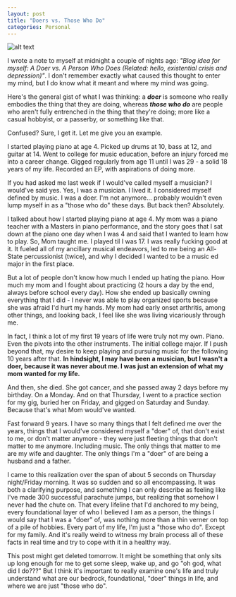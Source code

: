 ```yaml
---
layout: post
title: "Doers vs. Those Who Do"
categories: Personal
---
```


![alt text][headerImg]

I wrote a note to myself at midnight a couple of nights ago: *"Blog idea for myself: A Doer vs. A Person Who Does (Related: hello, existential crisis and depression)"*. I don't remember exactly what caused this thought to enter my mind, but I do know what it meant and where my mind was going.

Here's the general gist of what I was thinking: a ***doer*** is someone who really embodies the thing that they are doing, whereas ***those who do*** are people who aren't fully entrenched in the thing that they're doing; more like a casual hobbyist, or a passerby, or something like that.

Confused? Sure, I get it. Let me give you an example.

<!-- more -->

I started playing piano at age 4. Picked up drums at 10, bass at 12, and guitar at 14. Went to college for music education, before an injury forced me into a career change. Gigged regularly from age 11 until I was 29 - a solid 18 years of my life. Recorded an EP, with aspirations of doing more.

If you had asked me last week if I would've called myself a musician? I would've said yes. Yes, I was a musician. I lived it. I considered myself defined by music. I was a doer. I'm not anymore... probably wouldn't even lump myself in as a "those who do" these days. But back then? Absolutely.

I talked about how I started playing piano at age 4. My mom was a piano teacher with a Masters in piano performance, and the story goes that I sat down at the piano one day when I was 4 and said that I wanted to learn how to play. So, Mom taught me. I played til I was 17. I was really fucking good at it. It fueled all of my ancillary musical endeavors, led to me being an All-State percussionist (twice), and why I decided I wanted to be a music ed major in the first place.

But a lot of people don't know how much I ended up hating the piano. How much my mom and I fought about practicing (2 hours a day by the end, always before school every day). How she ended up basically owning everything that I did - I never was able to play organized sports because she was afraid I'd hurt my hands. My mom had early onset arthritis, among other things, and looking back, I feel like she was living vicariously through me.

In fact, I think a lot of my first 19 years of life were truly not my own. Piano. Even the pivots into the other instruments. The initial college major. If I push beyond that, my desire to keep playing and pursuing music for the following 10 years after that. **In hindsight, I may have been a musician, but I wasn't a doer, because it was never about me. I was just an extension of what my mom wanted for my life.**

And then, she died. She got cancer, and she passed away 2 days before my birthday. On a Monday. And on that Thursday, I went to a practice section for my gig, buried her on Friday, and gigged on Saturday and Sunday. Because that's what Mom would've wanted.

Fast forward 9 years. I have so many things that I felt defined me over the years, things that I would've considered myself a "doer" of, that don't exist to me, or don't matter anymore - they were just fleeting things that don't matter to me anymore. Including music. The only things that matter to me are my wife and daughter. The only things I'm a "doer" of are being a husband and a father. 

I came to this realization over the span of about 5 seconds on Thursday night/Friday morning. It was so sudden and so all encompassing. It was both a clarifying purpose, and something I can only describe as feeling like I've made 300 successful parachute jumps, but realizing that somehow I never had the chute on. That every lifeline that I'd anchored to my being, every foundational layer of who I believed I am as a person, the things I would say that I was a "doer" of, was nothing more than a thin verner on top of a pile of hobbies. Every part of my life, I'm just a "those who do". Except for my family. And it's really weird to witness my brain process all of these facts in real time and try to cope with it in a healthy way.

This post might get deleted tomorrow. It might be something that only sits up long enough for me to get some sleep, wake up, and go "oh god, what did I do???" But I think it's important to really examine one's life and truly understand what are our bedrock, foundational, "doer" things in life, and where we are just "those who do".

[headerImg]: https://www.abdulvasi.me/wp-content/uploads/2016/08/121026_doersMainImage.jpg "Doers (brought to you by Lexus)"
